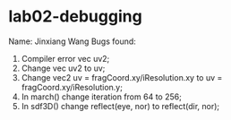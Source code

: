 # lab02-debugging
Name: Jinxiang Wang
Bugs found: 
1. Compiler error vec uv2;
2. Change vec uv2 to uv;
3. Change vec2 uv = fragCoord.xy/iResolution.xy to uv = fragCoord.xy/iResolution.y; 
4. In march() change iteration from 64 to 256;
5. In sdf3D() change reflect(eye, nor) to reflect(dir, nor);

